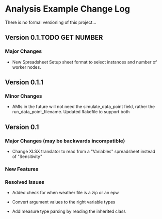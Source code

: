 Analysis Example Change Log
==================================

There is no formal versioning of this project...

Version 0.1.TODO GET NUMBER
-----------

### Major Changes

* New Spreadsheet Setup sheet format to select instances and number of worker nodes. 

Version 0.1.1
-----------

### Minor Changes

* AMIs in the future will not need the simulate_data_point field, rather the run_data_point_filename. Updated Rakefile to support both

Version 0.1
-------------

### Major Changes (may be backwards incompatible)

* Change XLSX translator to read from a "Variables" spreadsheet instead of "Sensitivity"

### New Features

### Resolved Issues

* Added check for when weather file is a zip or an epw

* Convert argument values to the right variable types

* Add measure type parsing by reading the inherited class
